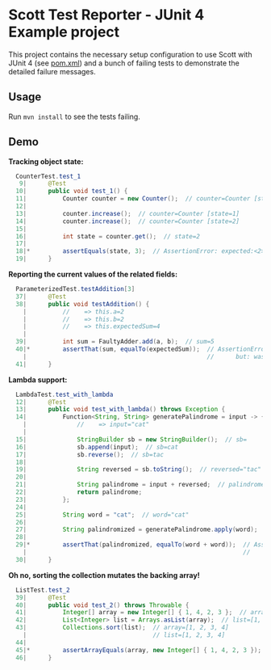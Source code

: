 Scott Test Reporter - JUnit 4 Example project
===========================================

This project contains the necessary setup configuration to use Scott with JUnit 4
(see [pom.xml](https://github.com/dodie/scott/blob/master/scott-examples/junit4/pom.xml))
and a bunch of failing tests to demonstrate the detailed failure messages.


Usage
-----
Run ``` mvn install ``` to see the tests failing.


Demo
----

**Tracking object state:**
```java
  CounterTest.test_1 
   9|      @Test
  10|      public void test_1() {
  11|          Counter counter = new Counter();  // counter=Counter [state=0]
  12|          
  13|          counter.increase();  // counter=Counter [state=1]
  14|          counter.increase();  // counter=Counter [state=2]
  15|          
  16|          int state = counter.get();  // state=2
  17|          
  18|*         assertEquals(state, 3);  // AssertionError: expected:<2> but was:<3>
  19|      }
```


**Reporting the current values of the related fields:**
```java
  ParameterizedTest.testAddition[3] 
  37|      @Test
  38|      public void testAddition() {
    |          //    => this.a=2
    |          //    => this.b=2
    |          //    => this.expectedSum=4
    |          
  39|          int sum = FaultyAdder.add(a, b);  // sum=5
  40|*         assertThat(sum, equalTo(expectedSum));  // AssertionError: Expected: <4>
    |                                                  //      but: was <5>
  41|      }
```


**Lambda support:**
```java
  LambdaTest.test_with_lambda 
  12|      @Test
  13|      public void test_with_lambda() throws Exception {
  14|          Function<String, String> generatePalindrome = input -> {  // generatePalindrome=hu.advancedweb.example.LambdaTest$$Lambda$1/1486371051@402a079c
    |              //    => input="cat"
    |              
  15|              StringBuilder sb = new StringBuilder();  // sb=
  16|              sb.append(input);  // sb=cat
  17|              sb.reverse();  // sb=tac
  18|              
  19|              String reversed = sb.toString();  // reversed="tac"
  20|              
  21|              String palindrome = input + reversed;  // palindrome="cattac"
  22|              return palindrome;
  23|          };
  24|          
  25|          String word = "cat";  // word="cat"
  26|          
  27|          String palindromized = generatePalindrome.apply(word);  // palindromized="cattac"
  28|          
  29|*         assertThat(palindromized, equalTo(word + word));  // AssertionError: Expected: "catcat"
    |                                                            //      but: was "cattac"
  30|      }
```


**Oh no, sorting the collection mutates the backing array!**
```java
  ListTest.test_2 
  39|      @Test
  40|      public void test_2() throws Throwable {
  41|          Integer[] array = new Integer[] { 1, 4, 2, 3 };  // array=[1, 4, 2, 3]
  42|          List<Integer> list = Arrays.asList(array);  // list=[1, 4, 2, 3]
  43|          Collections.sort(list);  // array=[1, 2, 3, 4]
    |                                   // list=[1, 2, 3, 4]
  44|  
  45|*         assertArrayEquals(array, new Integer[] { 1, 4, 2, 3 });  // ArrayComparisonFailure: arrays first differed at element [1]; expected:<2> but was:<4>
  46|      }
```

